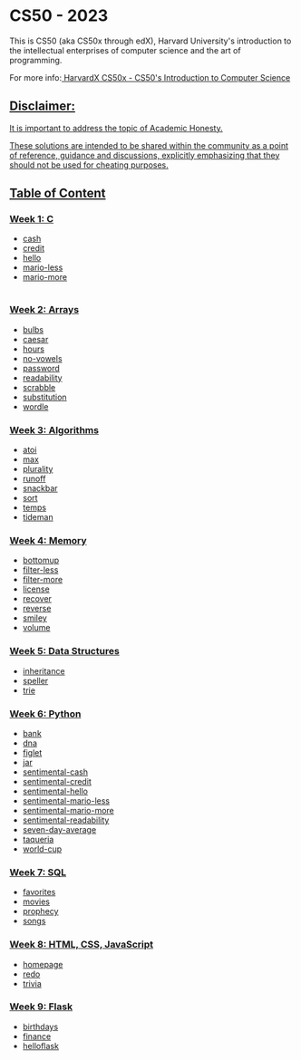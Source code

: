 <h1> CS50 - 2023 </h1>
<p>This is CS50 (aka CS50x through edX), Harvard University's introduction to the intellectual enterprises of computer science and the art of programming.</p>
<p>
  For more info:<a href="https://cs50.harvard.edu/x/2023/" rel="nofollow"> HarvardX CS50x - CS50's Introduction to Computer Science
</p>
  
<h2> Disclaimer: </h2>
<p>It is important to address the topic of <a href="https://cs50.harvard.edu/x/2023/honesty/" rel="nofollow">Academic Honesty. </p>
<p>These solutions are intended to be shared within the community as a point of reference, guidance and discussions, explicitly emphasizing that they should not be used for cheating purposes.</p>
 
<h2> Table of Content </h2>

<table>
  <tr>
    <h3> Week 1: C </h3>
  <ul>
  <li>cash</li>
  <li>credit</li>
  <li>hello</li>
  <li>mario-less</li>
  <li>mario-more</li>
</ul>
  
  
</table>

<h3> Week 2: Arrays </h3>
<ul>
  <li>bulbs</li>
  <li>caesar</li>
  <li>hours</li>
  <li>no-vowels</li>
  <li>password</li>
  <li>readability</li>
  <li>scrabble</li>
  <li>substitution</li>
  <li>wordle</li>
</ul>

<h3> Week 3: Algorithms </h3>
<ul>
  <li>atoi</li>
  <li>max</li>
  <li>plurality</li>
  <li>runoff</li>
  <li>snackbar</li>
  <li>sort</li>
  <li>temps</li>
  <li>tideman</li>
</ul>

<h3> Week 4: Memory </h3>
<ul>
  <li>bottomup</li>
  <li>filter-less</li>
  <li>filter-more</li>
  <li>license</li>
  <li>recover</li>
  <li>reverse</li>
  <li>smiley</li>
  <li>volume</li>
</ul>

<h3> Week 5: Data Structures </h3>
<ul>
  <li>inheritance</li>
  <li>speller</li>
  <li>trie</li>
</ul>

<h3> Week 6: Python </h3>
<ul>
  <li>bank</li>
  <li>dna</li>
  <li>figlet</li>
  <li>jar</li>
  <li>sentimental-cash</li>
  <li>sentimental-credit</li>
  <li>sentimental-hello</li>
  <li>sentimental-mario-less</li>
  <li>sentimental-mario-more</li>
  <li>sentimental-readability</li>
  <li>seven-day-average</li>
  <li>taqueria</li>
  <li>world-cup</li>
</ul>

<h3> Week 7: SQL </h3>
<ul>
  <li>favorites</li>
  <li>movies</li>
  <li>prophecy</li>
  <li>songs</li>
</ul>

<h3> Week 8: HTML, CSS, JavaScript </h3>
<ul>
  <li>homepage</li>
  <li>redo</li>
  <li>trivia</li>
</ul>

<h3> Week 9: Flask </h3>
<ul>
  <li>birthdays</li>
  <li>finance</li>
  <li>helloflask</li>
</ul>

